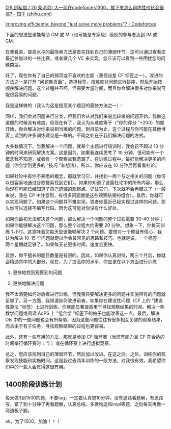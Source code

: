 [(29 封私信 / 20 条消息) 大一现在codeforces1300，接下来怎么训练性价比会很高? - 知乎 (zhihu.com)](https://www.zhihu.com/question/494513671/answer/2190784627?utm_campaign=&utm_medium=social&utm_oi=1129119039578001408&utm_psn=1691172055222104065&utm_source=com.tencent.tim)



[Improving efficiently: beyond "just solve more problems"? - Codeforces](https://codeforces.com/blog/entry/66715)

下面的想法应该能帮助 CM 或 M（也可能是专家级）级别的参与者达到 IM 或 GM。

在我看来，提高水平的最简单方法是首先找到自己的薄弱环节。这可以通过查看您最近参加过的一些比赛，或者做几个 VC 来实现。您应该可以看到一些困扰您的问题类型。

好了，现在你有了自己的弱项或不喜欢的主题（我假设是 CF 标签之一）。改进的方法之一是打开 "问题集页面"，选择标签，按难度对问题进行排序，然后开始按顺序解决问题。这个过程并不坏，但需要大量时间，而且你会解决很多对你来说可能很容易的问题。

我是这样做的（我认为这是提高某个题目的最快方法之一）：

同样，我们会对问题进行分类，但我们会从对我们来说比较难的问题开始。我做这道题的时候没有难度，但现在有了，我认为从难度等于（"你的评分 "+200）的题开始，你会解决对你来说相当难的问题。到目前为止，这个过程与你可能在其他博客上读到的许多训练建议是一样的。不同之处在于我们解决问题的方式。

大多数情况下，当我解决一个问题，就某个主题进行培训时，我会花不超过 10 分钟的时间来研究解决方案。这是因为，如果我连续思考了 10 分钟，很可能有一个概念我不知道，或者有一个观察点我遗漏了。在训练过程中，最好能解决更多的问题（你会学到更多的 "技巧 "和想法）。所以，你应该在 10 分钟后再看看社论。

如果社论中有你不熟悉的概念，那就学习它，并找到一两个与之相关的问题（你可以很容易地通过谷歌搜索找到它们）。如果你知道了这篇社论中的所有内容，那么你现在可能已经知道了自己遗漏的观察点。记住它们，下次就不会再错过了（一般来说，我在 CP 中注意到，有很多问题就是这些观察结果的组合）。最后，你就可以实现问题了。如果这个问题并不难实现，或者你最近已经实现过这样的问题，那么你可以选择不编写代码，因为这可能对你没有什么好处。

如果你最初无法解决这个问题，那么解决一个问题的整个过程需要 30-40 分钟；如果你能够解决这个问题，那么整个过程大约需要 20 分钟。想象一下，你每天训练 1 小时。这意味着您每天应该能够解决 2 个问题。要想对一个题目有信心，我认为解决 10-15 个问题就足以学会最常见的思路和技巧。也就是说，一个标签一两个星期就足够了。如果每天花更多时间，速度会更快。

显然，你不擅长的题目数量是有限的。因此，如果你认真对待，两三个月后，你就会精通其中的大部分。现在，为了提高你的水平，你应该在以下方面进行训练：

1) 更快地找到观察到的问题

2) 更快地解决问题

我不太清楚如何对后者进行训练，但我猜只要解决更多的问题并实施所有的问题就足够了。另一方面，我知道如何改进前者。如果你在建设性问题（CF 上的 "建设性算法 "标签）上进行训练，你就能显著提高用于寻找观察结果的时间。解决一些数学问题或阅读 AoPS 上 "组合学 "标签下的帖子也能改善这一点。最后，解决 OIs 中的一些问题也会有所帮助，因为这些问题往往有很多相互关联的观察结果，而且由于有子任务，寻找观察结果的过程也更容易。

此外，还有一些有用的方法，那就是参加 CF 循环赛（当您有能力且 CF 在合适的时间举行循环赛时：'') ）或在循环赛上进行虚拟竞赛。

总之，您应该找到自己的薄弱环节，然后加以改进。在这之后。之后，训练你的观察发现技能和实施时间。这是我过去两年训练的一般方法，对我很有效。我希望你们中的一些人会觉得这很有用。



## 1400阶段训练计划

每天做3到1500的题，不要tag，一定要认真想10分钟，没有思路看题解，有思路写，错了到十分钟了再看题解，认真总结。多做构造和impl等题，之后每天再做一两道板子题。

ok，为了1500，加油！！！